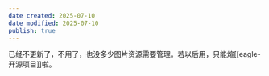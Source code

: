 ```yaml
---
date created: 2025-07-10
date modified: 2025-07-10
publish: true
---
```


已经不更新了，不用了，也没多少图片资源需要管理。若以后用，只能煊[[eagle-开源项目]]啦。

